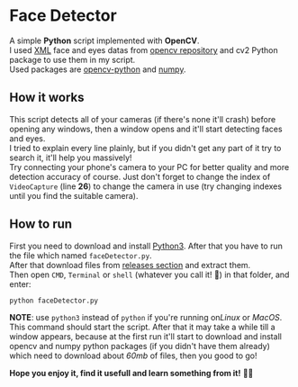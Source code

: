 # Face Detector
A simple **Python** script implemented with **OpenCV**.\
I used [XML](https://en.wikipedia.org/wiki/XML) face and eyes datas from [opencv repository](https://github.com/opencv/opencv) and cv2 Python package to use them in my script.\
Used packages are [opencv-python](https://pypi.org/project/opencv-python) and [numpy](https://pypi.org/project/numpy).

## How it works
This script detects all of your cameras (if there's none it'll crash) before opening any windows, then a window opens and it'll start detecting faces and eyes.\
I tried to explain every line plainly, but if you didn't get any part of it try to search it, it'll help you massively!\
Try connecting your phone's camera to your PC for better quality and more detection accuracy of course. Just don't forget to change the index of `VideoCapture` (line **26**) to change the camera in use (try changing indexes until you find the suitable camera).

## How to run
First you need to download and install [Python3](https://www.python.org). After that you have to run the file which named `faceDetector.py`.\
After that download files from [releases section](https://github.com/mehrshaad/Face_Detector/releases) and extract them.\
Then open `CMD`, `Terminal` or `shell` (whatever you call it! 🙂) in that folder, and enter:
```sh
python faceDetector.py
```
**NOTE**: use `python3` instead of `python` if you're running on*Linux* or *MacOS*.\
This command should start the script. After that it may take a while till a window appears, because at the first run it'll start to download and install opencv and numpy python packages (if you didn't have them already) which need to download about *60mb* of files, then you good to go!

**Hope you enjoy it, find it usefull and learn something from it!** 👍🏼
